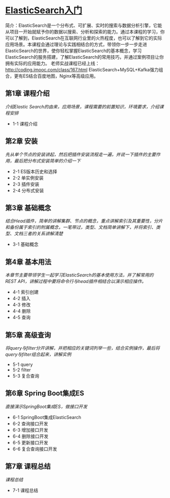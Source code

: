 # [ElasticSearch入门](https://www.imooc.com/learn/889)
简介：ElasticSearch是一个分布式、可扩展、实时的搜索与数据分析引擎，它能从项目一开始就赋予你的数据以搜索、分析和探索的能力。通过本课程的学习，你可以了解到，ElasticSearch在互联网行业里的火热程度，也可以了解到它的实际应用场景。本课程会通过理论与实践相结合的方式，带领你一步一步走进ElasticSearch的世界，使你轻松掌握ElasticSearch的基本概念，学习ElasticSearch的服务搭建，了解ElasticSearch的常用技巧，并通过案例项目让你拥有实际的应用能力。 老师实战课程已经上线：http://coding.imooc.com/class/167.html ElasticSearch+MySQL+Kafka强力组合，更有ES结合百度地图，Nginx等高级应用。

## 第1章 课程介绍
*介绍Elastic Search的由来，应用场景，课程需要的前置知识，环境要求，介绍课程安排*
- 1-1 课程介绍
 
## 第2章 安装
*先从单个节点的安装讲起，然后把插件安装流程走一遍，并说一下插件的主要作用，最后把分布式安装简单的介绍一下*
- 2-1 ES版本历史和选择
- 2-2 单实例安装
- 2-3 插件安装
- 2-4 分布式安装
 
## 第3章 基础概念
*结合Head插件，简单的讲解集群、节点的概念，重点讲解索引及其重要性，分片和备份属于索引的附属概念，一笔带过，类型、文档简单讲解下，并将索引、类型、文档三者的关系讲解清楚*
- 3-1 基础概念
 
## 第4章 基本用法
*本章节主要带领学生一起学习ElasticSearch的基本使用方法，并了解常用的REST API，讲解过程中要将命令行与head插件相结合以演示相应操作。*
- 4-1 索引创建
- 4-2 插入
- 4-3 修改
- 4-4 删除
- 4-5 查询
 
## 第5章 高级查询
*将query与filter分开讲解，并把相应的关键词列举一些，结合实例操作，最后将query与filter组合起来，讲解实例*
- 5-1 query
- 5-2 filter
- 5-3 复合查询
 
## 第6章 Spring Boot集成ES
*直接演示SpringBoot集成ES，做接口开发*
- 6-1 SpringBoot集成ElasticSearch
- 6-2 查询接口开发
- 6-3 增加接口开发
- 6-4 删除接口开发
- 6-5 更新接口开发
- 6-6 复合查询接口开发
 
## 第7章 课程总结
*课程总结*
- 7-1 课程总结
